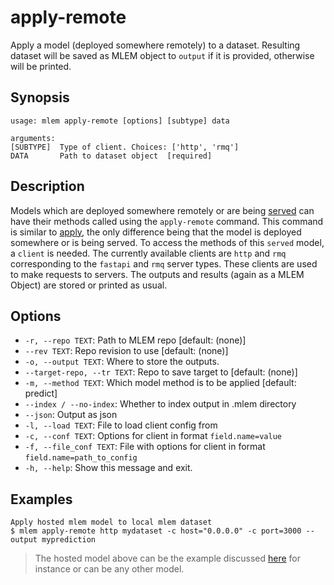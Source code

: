 # apply-remote

Apply a model (deployed somewhere remotely) to a dataset. Resulting dataset will be saved as MLEM object to `output` if it is provided, otherwise will be printed.

## Synopsis

```usage
usage: mlem apply-remote [options] [subtype] data

arguments:
[SUBTYPE]  Type of client. Choices: ['http', 'rmq']
DATA       Path to dataset object  [required]
```

## Description

Models which are deployed somewhere remotely or are being [served](/doc/get-started/serving) can have their methods called using the `apply-remote` command. This command is similar to [apply](/doc/cli-reference/apply), the only difference being that the model is deployed somewhere or is being served. To access the methods of this `served` model, a `client` is needed. The currently available clients are `http` and `rmq` corresponding to the `fastapi` and `rmq` server types. These clients are used to make requests to servers. The outputs and results (again as a MLEM Object) are stored or printed as usual.

## Options

- `-r, --repo TEXT`: Path to MLEM repo  [default: (none)]
- `--rev TEXT`: Repo revision to use  [default: (none)]
- `-o, --output TEXT`: Where to store the outputs.
- `--target-repo, --tr TEXT`: Repo to save target to  [default: (none)]
- `-m, --method TEXT`: Which model method is to be applied  [default: predict]
- `--index / --no-index`: Whether to index output in .mlem directory
- `--json`: Output as json
- `-l, --load TEXT`: File to load client config from
- `-c, --conf TEXT`: Options for client in format `field.name=value`
- `-f, --file_conf TEXT`: File with options for client in format `field.name=path_to_config`
- `-h, --help`: Show this message and exit.

## Examples

```mlem
Apply hosted mlem model to local mlem dataset
$ mlem apply-remote http mydataset -c host="0.0.0.0" -c port=3000 --output myprediction
```

> The hosted model above can be the example discussed [here](/doc/cli-reference/serve#examples) for instance or can be any other model.
